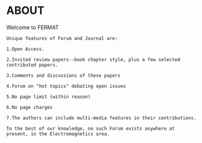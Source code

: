 # ABOUT

Welcome to FERMAT

`Unique features of Forum and Journal are:`


`1.Open Access.`

`2.Invited review papers--book chapter style, plus a few selected contributed papers.`

`3.Comments and discussions of these papers`

`4.Forum on "hot topics" debating open issues`

`5.No page limit (within reason)`

`6.No page charges`

`7.The authors can include multi-media features in their contributions.`


`To the best of our knowledge, no such Forum exists anywhere at present, in the Electromagnetics area.`
